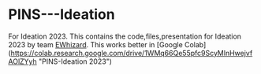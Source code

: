 # PINS---Ideation
For Ideation 2023.
This contains the code,files,presentation for Ideation 2023 by team [EWhizard](https://ewhizard.tech "EWhizard Home").
This works better in [Google Colab] (https://colab.research.google.com/drive/1WMq66Qe55pfc9ScyMlnHwejvfAOlZYyh "PINS-Ideation 2023")
